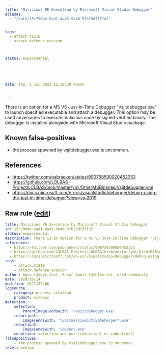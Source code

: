 ```yaml
---
title: "Malicious PE Execution by Microsoft Visual Studio Debugger"
aliases:
  - "/rule/15c7904e-6ad1-4a45-9b46-5fb25df37fd2"


tags:
  - attack.t1218
  - attack.defense_evasion



status: experimental





date: Thu, 1 Jul 2021 12:18:30 +0545


---
```


There is an option for a MS VS Just-In-Time Debugger "vsjitdebugger.exe" to launch specified executable and attach a debugger. This option may be used adversaries to execute malicious code by signed verified binary. The debugger is installed alongside with Microsoft Visual Studio package.

<!--more-->


## Known false-positives

* the process spawned by vsjitdebugger.exe is uncommon.



## References

* https://twitter.com/pabraeken/status/990758590020452353
* https://github.com/LOLBAS-Project/LOLBAS/blob/master/yml/OtherMSBinaries/Vsjitdebugger.yml
* https://docs.microsoft.com/en-us/visualstudio/debugger/debug-using-the-just-in-time-debugger?view=vs-2019


## Raw rule ([edit](https://github.com/SigmaHQ/sigma/edit/master/rules/windows/process_creation/proc_creation_win_susp_use_of_vsjitdebugger_bin.yml))
```yaml
title: Malicious PE Execution by Microsoft Visual Studio Debugger
id: 15c7904e-6ad1-4a45-9b46-5fb25df37fd2
status: experimental
description: There is an option for a MS VS Just-In-Time Debugger "vsjitdebugger.exe" to launch specified executable and attach a debugger. This option may be used adversaries to execute malicious code by signed verified binary. The debugger is installed alongside with Microsoft Visual Studio package.
references:
  - https://twitter.com/pabraeken/status/990758590020452353
  - https://github.com/LOLBAS-Project/LOLBAS/blob/master/yml/OtherMSBinaries/Vsjitdebugger.yml
  - https://docs.microsoft.com/en-us/visualstudio/debugger/debug-using-the-just-in-time-debugger?view=vs-2019
tags:
    - attack.t1218
    - attack.defense_evasion
author: Agro (@agro_sev), Ensar Şamil (@sblmsrsn), oscd.community
date: 2020/10/14
modified: 2021/07/06
logsource:
    category: process_creation
    product: windows
detection:
    selection:
        ParentImage|endswith: '\vsjitdebugger.exe'
    reduction1:
        Image|endswith: '\vsimmersiveactivatehelper*.exe'
    reduction2:
        Image|endswith: '\devenv.exe'
    condition: selection and not (reduction1 or reduction2)
falsepositives:
    - the process spawned by vsjitdebugger.exe is uncommon.
level: medium


```
